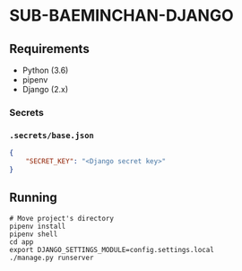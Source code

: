 # SUB-BAEMINCHAN-DJANGO

## Requirements

- Python (3.6)
- pipenv
- Django (2.x)

### Secrets

### `.secrets/base.json`

```json
{
    "SECRET_KEY": "<Django secret key>"
}
```

## Running

```
# Move project's directory
pipenv install
pipenv shell
cd app
export DJANGO_SETTINGS_MODULE=config.settings.local
./manage.py runserver
```
